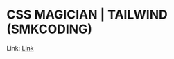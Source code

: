 <h1>CSS MAGICIAN | TAILWIND (SMKCODING)</h1>
<p>Link: <a href="https://eksa-arifa.github.io/css-magician-tailwind/">Link</a></p>
